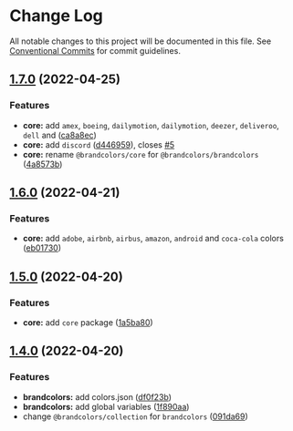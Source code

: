 # Change Log

All notable changes to this project will be documented in this file.
See [Conventional Commits](https://conventionalcommits.org) for commit guidelines.

## [1.7.0](https://github.com/allegorylabs/brandcolors/compare/v1.6.0...v1.7.0) (2022-04-25)


### Features

* **core:** add `amex`, `boeing`, `dailymotion`, `dailymotion`, `deezer`, `deliveroo`, `dell` and ([ca8a8ec](https://github.com/allegorylabs/brandcolors/commit/ca8a8ec725acd9a989712efb0c621219e42c1e24))
* **core:** add `discord` ([d446959](https://github.com/allegorylabs/brandcolors/commit/d4469593d97e027b5606f5a67a880ba176d5de80)), closes [#5](https://github.com/allegorylabs/brandcolors/issues/5)
* **core:** rename `@brandcolors/core` for `@brandcolors/brandcolors` ([4a8573b](https://github.com/allegorylabs/brandcolors/commit/4a8573b00e71aecea2b1eaefe0c189e58d1b910e))




## [1.6.0](https://github.com/allegorylabs/brandcolors/compare/v1.5.0...v1.6.0) (2022-04-21)


### Features

* **core:** add `adobe`, `airbnb`, `airbus`, `amazon`, `android` and `coca-cola` colors ([eb01730](https://github.com/allegorylabs/brandcolors/commit/eb017301ec9437fb4f0f02db90ac25b568741a09))



## [1.5.0](https://github.com/allegorylabs/brandcolors/compare/v1.4.0...v1.5.0) (2022-04-20)


### Features

* **core:** add `core` package ([1a5ba80](https://github.com/allegorylabs/brandcolors/commit/1a5ba80bd54657638a8940e9c01031741bd47203))



## [1.4.0](https://github.com/allegorylabs/brandcolors/compare/v1.3.0...v1.4.0) (2022-04-20)


### Features

* **brandcolors:** add colors.json ([df0f23b](https://github.com/allegorylabs/brandcolors/commit/df0f23b7ca39dafea9ce4acc2488c0b81f6d1b0d))
* **brandcolors:** add global variables ([1f890aa](https://github.com/allegorylabs/brandcolors/commit/1f890aaea7bbfaa6f251984040ea63da7c05ec63))
* change `@brandcolors/collection` for `brandcolors` ([091da69](https://github.com/allegorylabs/brandcolors/commit/091da69985e75401d73deeedc9482a6792a765e1))
